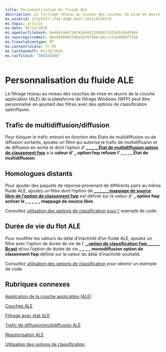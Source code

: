 ```yaml
---
title: Personnalisation du fluide ALE
description: Le filtrage réseau au niveau des couches de mise en œuvre de la couche application (ALE) de la plateforme de filtrage Windows (WFP) peut être personnalisé en ajoutant des filtres avec des options de classification spécifiques.
ms.assetid: 123af237-cf42-410b-8a2f-c011cb5f4f19
ms.topic: article
ms.date: 05/31/2018
ms.openlocfilehash: 6e9843a60719f424403139885f24f165c0dd936b
ms.sourcegitcommit: 60ad94096619da5476f9bbcd4cc231b40b6f5358
ms.translationtype: MT
ms.contentlocale: fr-FR
ms.lasthandoff: 02/20/2020
ms.locfileid: "104314366"
---
```

# <a name="ale-flow-customization"></a>Personnalisation du fluide ALE

Le filtrage réseau au niveau des couches de mise en œuvre de la couche application (ALE) de la plateforme de filtrage Windows (WFP) peut être personnalisé en ajoutant des filtres avec des options de classification spécifiques.

## <a name="multicastbroadcast-traffic"></a>Trafic de multidiffusion/diffusion

Pour bloquer le trafic entrant en fonction des États de multidiffusion ou de diffusion sortants, ajoutez un filtre qui autorise le trafic de multidiffusion et de diffusion en sortie et dont l’option d' [**\_ \_ \_ \_ État de multidiffusion option de classement fwp**](/windows/desktop/api/Fwpmtypes/ns-fwpmtypes-fwpm_classify_option0) a la **valeur d' \_ option fwp refuser l' \_ \_ \_ \_ État de multidiffusion**.

## <a name="remote-peers"></a>Homologues distants

Pour ajouter des paquets de réponse provenant de différents pairs au même fluide ALE, ajoutez un filtre dont l’option de [**\_ \_ \_ \_ \_ mappage de source libre de l’option de classement fwp**](/windows/desktop/api/Fwpmtypes/ns-fwpmtypes-fwpm_classify_option0) est définie sur la valeur d' **\_ option fwp activer le \_ \_ \_ \_ \_ mappage de source libre**.

Consultez [utilisation des options de classification pour l'](using-classify-options.md) exemple de code.

## <a name="ale-flow-lifetime"></a>Durée de vie du flot ALE

Pour modifier les valeurs du délai d’inactivité d’un fluide ALE, ajoutez un filtre avec l’option de durée de vie de l' [**\_ option de classification fwp \_ \_ \_ \_ Bcast**](/windows/desktop/api/Fwpmtypes/ns-fwpmtypes-fwpm_classify_option0) et/ou l’option de durée de vie **\_ \_ \_ \_ monodiffusion option de classement fwp** définie sur la valeur du délai d’inactivité souhaité.

Consultez [utilisation des options de classification](using-classify-options.md) pour obtenir un exemple de code.

## <a name="related-topics"></a>Rubriques connexes

<dl> <dt>

[Application de la couche application (ALE)](application-layer-enforcement--ale-.md)
</dt> <dt>

[Couches ALE](ale-layers.md)
</dt> <dt>

[Filtrage avec état ALE](ale-stateful-filtering.md)
</dt> <dt>

[Trafic de diffusion/multidiffusion ALE](ale-multicast-broadcast-traffic.md)
</dt> <dt>

[Réautorisation ALE](ale-re-authorization.md)
</dt> <dt>

[Utilisation des options de classification](using-classify-options.md)
</dt> </dl>

 

 




